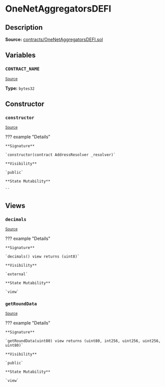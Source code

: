 # OneNetAggregatorsDEFI

## Description

**Source:** [contracts/OneNetAggregatorsDEFI.sol](https://github.com/Synthetixio/synthetix/tree/v2.80.2-alpha/contracts/OneNetAggregatorsDEFI.sol)

## Variables

### `CONTRACT_NAME`

<sub>[Source](https://github.com/Synthetixio/synthetix/tree/v2.80.2-alpha/contracts/OneNetAggregatorsDEFI.sol#L6)</sub>

**Type:** `bytes32`

## Constructor

### `constructor`

<sub>[Source](https://github.com/Synthetixio/synthetix/tree/v2.80.2-alpha/contracts/OneNetAggregatorsDEFI.sol#L8)</sub>

??? example "Details"

    **Signature**

    `constructor(contract AddressResolver _resolver)`

    **Visibility**

    `public`

    **State Mutability**

    ``

## Views

### `decimals`

<sub>[Source](https://github.com/Synthetixio/synthetix/tree/v2.80.2-alpha/contracts/OneNetAggregatorsDEFI.sol#L10)</sub>

??? example "Details"

    **Signature**

    `decimals() view returns (uint8)`

    **Visibility**

    `external`

    **State Mutability**

    `view`

### `getRoundData`

<sub>[Source](https://github.com/Synthetixio/synthetix/tree/v2.80.2-alpha/contracts/OneNetAggregatorsDEFI.sol#L14)</sub>

??? example "Details"

    **Signature**

    `getRoundData(uint80) view returns (uint80, int256, uint256, uint256, uint80)`

    **Visibility**

    `public`

    **State Mutability**

    `view`
